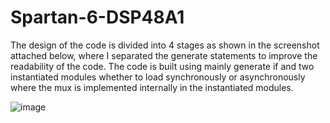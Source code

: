 # Spartan-6-DSP48A1
The design of the code is divided into 4 stages as shown in the screenshot attached below, where I separated the generate statements to improve the readability of the code. The code is built using mainly generate if and two instantiated modules whether to load synchronously or asynchronously where the mux is implemented internally in the instantiated modules. 

![image](https://github.com/user-attachments/assets/c3e44b22-d6d3-4c38-b692-d336e4a600fa)


